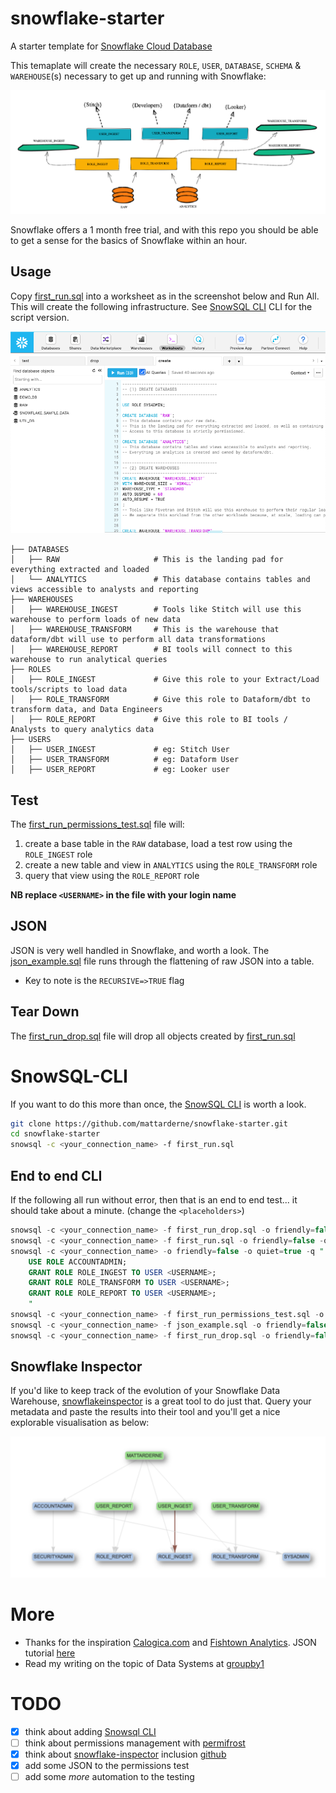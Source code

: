 # snowflake-starter
A starter template for [Snowflake Cloud Database](www.snowflake.com)

This temaplate will create the necessary `ROLE`, `USER`, `DATABASE`, `SCHEMA` & `WAREHOUSE`(s) necessary to get up and running with Snowflake:

![snowflake.png](/assets/snowflake_rn.png)

Snowflake offers a 1 month free trial, and with this repo you should be able to get a sense for the basics of Snowflake within an hour.

## Usage

Copy [first_run.sql](/first_run.sql) into a worksheet as in the screenshot below and Run All. This will create the following infrastructure. See [SnowSQL CLI](#SnowSQL-CLI) CLI for the script version.

![snowflake.png](/assets/worksheet.png)

```
├── DATABASES
│   ├── RAW                     # This is the landing pad for everything extracted and loaded
│   └── ANALYTICS               # This database contains tables and views accessible to analysts and reporting
├── WAREHOUSES
│   ├── WAREHOUSE_INGEST        # Tools like Stitch will use this warehouse to perform loads of new data
│   ├── WAREHOUSE_TRANSFORM     # This is the warehouse that dataform/dbt will use to perform all data transformations
│   ├── WAREHOUSE_REPORT        # BI tools will connect to this warehouse to run analytical queries
├── ROLES
│   ├── ROLE_INGEST             # Give this role to your Extract/Load tools/scripts to load data
│   ├── ROLE_TRANSFORM          # Give this role to Dataform/dbt to transform data, and Data Engineers
│   ├── ROLE_REPORT             # Give this role to BI tools / Analysts to query analytics data
├── USERS
│   ├── USER_INGEST             # eg: Stitch User
│   ├── USER_TRANSFORM          # eg: Dataform User
│   ├── USER_REPORT             # eg: Looker user

```

## Test

The [first_run_permissions_test.sql](/first_run_permissions_test.sql) file will:
1. create a base table in the `RAW` database, load a test row using the `ROLE_INGEST` role
1. create a new table and view in `ANALYTICS` using the `ROLE_TRANSFORM` role
1. query that view using the `ROLE_REPORT` role

**NB replace `<USERNAME>` in the file with your login name** 

## JSON

JSON is very well handled in Snowflake, and worth a look. The [json_example.sql](/json_example.sql) file runs through the flattening of raw JSON into a table.

* Key to note is the `RECURSIVE=>TRUE` flag

## Tear Down

The [first_run_drop.sql](/first_run_drop.sql) file will drop all objects created by [first_run.sql](/first_run.sql) 

# SnowSQL-CLI

If you want to do this more than once, the [SnowSQL CLI](https://docs.snowflake.com/en/user-guide/snowsql.html) is worth a look. 

```bash
git clone https://github.com/mattarderne/snowflake-starter.git
cd snowflake-starter
snowsql -c <your_connection_name> -f first_run.sql
```

## End to end CLI
If the following all run without error, then that is an end to end test... it should take about a minute. (change the `<placeholders>`)

```sql
snowsql -c <your_connection_name> -f first_run_drop.sql -o friendly=false -o quiet=true
snowsql -c <your_connection_name> -f first_run.sql -o friendly=false -o quiet=true
snowsql -c <your_connection_name> -o friendly=false -o quiet=true -q "                                    
    USE ROLE ACCOUNTADMIN;
    GRANT ROLE ROLE_INGEST TO USER <USERNAME>;
    GRANT ROLE ROLE_TRANSFORM TO USER <USERNAME>;
    GRANT ROLE ROLE_REPORT TO USER <USERNAME>;
    "
snowsql -c <your_connection_name> -f first_run_permissions_test.sql -o friendly=false -o quiet=true
snowsql -c <your_connection_name> -f json_example.sql -o friendly=false -o quiet=true
snowsql -c <your_connection_name> -f first_run_drop.sql -o friendly=false -o quiet=true
```

## Snowflake Inspector

If you'd like to keep track of the evolution of your Snowflake Data Warehouse, [snowflakeinspector](http://snowflakeinspector.hashmapinc.com/) is a great tool to do just that. Query your metadata and paste the results into their tool and you'll get a nice explorable visualisation as below:

![snowflakeinspector.png](/assets/snowflakeinspector.png)

# More

* Thanks for the inspiration [Calogica.com](https://Calogica.com) and [Fishtown Analytics](https://blog.fishtownanalytics.com/how-we-configure-snowflake-fc13f1eb36c4). JSON tutorial [here](https://interworks.com/blog/hcalder/2018/06/19/the-ease-of-working-with-json-in-snowflake/)
* Read my writing on the topic of Data Systems at [groupby1](https://groupby1.substack.com/)


# TODO
* [x] think about adding [Snowsql CLI](https://docs.snowflake.com/en/user-guide/snowsql-install-config.html)
* [ ] think about permissions management with [permifrost](https://gitlab.com/gitlab-data/permifrost)
* [x] think about [snowflake-inspector](http://snowflakeinspector.hashmapinc.com/) inclusion [github](https://github.com/hashmapinc/snowflake-inspector)
* [x] add some JSON to the permissions test
* [ ] add some _more_ automation to the testing
